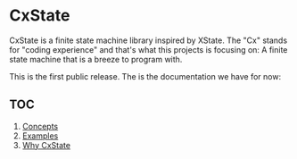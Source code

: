 # CxState

CxState is a finite state machine library inspired by XState. The "Cx" stands for "coding experience" and that's what this projects is focusing on: A finite state machine that is a breeze to program with.

This is the first public release. The is the documentation we have for now:

## TOC

1. [Concepts](CONCEPTS.md)
2. [Examples](EXAMPLES.md)
3. [Why CxState](WHY-CXSTATE.md)
